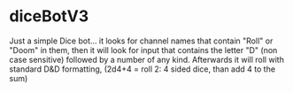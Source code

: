 # diceBotV3

Just a simple Dice bot... it looks for channel names that contain "Roll" or "Doom" in them, then it will look for input that contains the letter "D" (non case sensitive) followed by a number of any kind. Afterwards it will roll with standard D&D formatting, (2d4+4 = roll 2: 4 sided dice, than add 4 to the sum)
